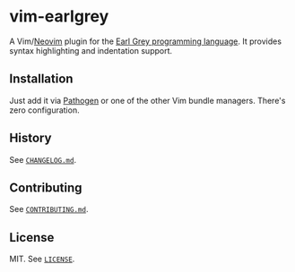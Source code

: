 # vim-earlgrey

A Vim/[Neovim][neovim] plugin for the [Earl Grey programming
language][earlgrey]. It provides syntax highlighting and indentation
support.


## Installation

Just add it via [Pathogen][pathogen] or one of the other Vim bundle
managers. There's zero configuration.


## History

See [`CHANGELOG.md`](CHANGELOG.md).


## Contributing

See [`CONTRIBUTING.md`](CONTRIBUTING.md).


## License

MIT. See [`LICENSE`](LICENSE).


[earlgrey]: https://breuleux.github.io/earl-grey/
[neovim]: https://neovim.io/
[pathogen]: https://github.com/tpope/vim-pathogen
